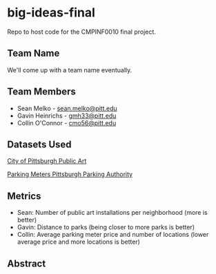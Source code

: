 # big-ideas-final
Repo to host code for the CMPINF0010 final project.

## Team Name
We'll come up with a team name eventually.

## Team Members
- Sean Melko - sean.melko@pitt.edu
- Gavin Heinrichs - gmh33@pitt.edu
- Collin O'Connor - cmo56@pitt.edu

## Datasets Used
[City of Pittsburgh Public Art](https://data.wprdc.org/dataset/city-of-pittsburgh-public-art)

[Parking Meters Pittsburgh Parking Authority](https://data.wprdc.org/dataset/parking-meters-pittsburgh-parking-authority)

## Metrics
- Sean: Number of public art installations per neighborhood (more is better)
- Gavin: Distance to parks (being closer to more parks is better)
- Collin: Average parking meter price and number of locations (lower average price and more locations is better)

## Abstract
